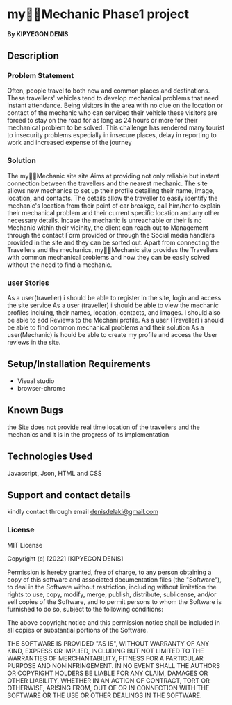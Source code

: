 # my👨‍🔧Mechanic Phase1 project

#### By **KIPYEGON DENIS**

## Description
### Problem Statement
Often, people travel to both new and common places and destinations. These travellers' vehicles tend to develop mechanical problems that need instant attendance. Being visitors in the area with no clue on the location or contact of the mechanic who can serviced their vehicle these visitors are forced to stay on the road for as long as 24 hours or more for their mechanical problem to be solved. This challenge has rendered many tourist to insecurity problems especially in insecure places, delay in reporting to work and increased expense of the journey
### Solution 
The my👨‍🔧Mechanic site site Aims at providing not only reliable but instant connection between the travellers and the nearest mechanic. The site allows new mechanics to set up their profile detailing their name, image, location, and contacts. The details allow the traveller to easily identify the mechanic's location from their point of car breakge, call him/her to explain their mechanical problem and their current specific location
 and any other necessary details. Incase the mechanic is unreachable or their is no Mechanic within their vicinity, the client can reach out to Management through the contact Form provided or through the Social media handlers provided in the site and they can be sorted out. 
 Apart from connecting the Travellers and the mechanics, my👨‍🔧Mechanic site provides the Travellers with common mechanical problems and how they can be easily solved without the need to find a mechanic. 
 ### user Stories 
 As a user(traveller) i should be able to register in the site, login and access the site service
As a user (traveller) i should be able to view the mechanic profiles incluing, their names, location, contacts, and images. I should also be able to add Reviews to the Mechani profile. 
As a user (Traveller) i should be able to find common mechanical problems and their solution 
As a user(Mechanic) is hould be able to create my profile and access the User reviews in the site. 
## Setup/Installation Requirements

- Visual studio
- browser-chrome

## Known Bugs
the Site does not provide real time location of the travellers and the mechanics and it is in the progress of its implementation


## Technologies Used

Javascript, Json, HTML and CSS

## Support and contact details

kindly contact through email denisdelaki@gmail.com

### License

MIT License

Copyright (c) [2022] [KIPYEGON DENIS]

Permission is hereby granted, free of charge, to any person obtaining a copy
of this software and associated documentation files (the "Software"), to deal
in the Software without restriction, including without limitation the rights
to use, copy, modify, merge, publish, distribute, sublicense, and/or sell
copies of the Software, and to permit persons to whom the Software is
furnished to do so, subject to the following conditions:

The above copyright notice and this permission notice shall be included in all
copies or substantial portions of the Software.

THE SOFTWARE IS PROVIDED "AS IS", WITHOUT WARRANTY OF ANY KIND, EXPRESS OR
IMPLIED, INCLUDING BUT NOT LIMITED TO THE WARRANTIES OF MERCHANTABILITY,
FITNESS FOR A PARTICULAR PURPOSE AND NONINFRINGEMENT. IN NO EVENT SHALL THE
AUTHORS OR COPYRIGHT HOLDERS BE LIABLE FOR ANY CLAIM, DAMAGES OR OTHER
LIABILITY, WHETHER IN AN ACTION OF CONTRACT, TORT OR OTHERWISE, ARISING FROM,
OUT OF OR IN CONNECTION WITH THE SOFTWARE OR THE USE OR OTHER DEALINGS IN THE
SOFTWARE.
